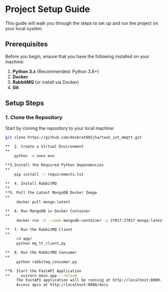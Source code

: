 # Project Setup Guide

This guide will walk you through the steps to set up and run the project on your local system.

## Prerequisites

Before you begin, ensure that you have the following installed on your machine:

1. **Python 3.x** (Recommended: Python 3.8+)
2. **Docker** 
3. **RabbitMQ** (or install via Docker)
4. **Git**

## Setup Steps

### 1. Clone the Repository
Start by cloning the repository to your local machine:

```bash
git clone https://github.com/devbrat882jha/task_iot_mmqtt.git

**  2. Create a Virtual Environment
**
    python -m venv env

**3.Install the Required Python Dependencies
**
    pip install -r requirements.txt

**  4. Install RabbitMQ
**
**5. Pull the Latest MongoDB Docker Image
**
     docker pull mongo:latest

**  6. Run MongoDB in Docker Container
**
     docker run -d --name mongodb-container -p 27017:27017 mongo:latest

**  7. Run the RabbitMQ Client
**
     cd app/
     python mq_tt_client.py

**  8. Run the RabbitMQ Consumer
**
     python rabbitmq_consumer.py

**9. Start the FastAPI Application
**     uvicorn main.app --reload
     The FastAPI application will be running at http://localhost:8000.
     Access apis at http://localhost:8000/docs





